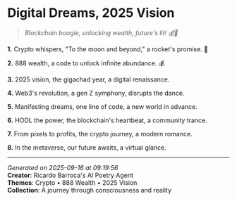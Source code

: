 # Digital Dreams, 2025 Vision

> *Blockchain boogie, unlocking wealth, future's lit! 💰🚀*

**1.** Crypto whispers, "To the moon and beyond," a rocket's promise. 🚀


**2.** 888 wealth, a code to unlock infinite abundance. 💰


**3.** 2025 vision, the gigachad year, a digital renaissance.


**4.** Web3's revolution, a gen Z symphony, disrupts the dance.


**5.** Manifesting dreams, one line of code, a new world in advance.


**6.** HODL the power, the blockchain's heartbeat, a community trance.


**7.** From pixels to profits, the crypto journey, a modern romance.


**8.** In the metaverse, our future awaits, a virtual glance.



---

*Generated on 2025-09-16 at 09:19:56*  
**Creator**: Ricardo Barroca's AI Poetry Agent  
**Themes**: Crypto • 888 Wealth • 2025 Vision  
**Collection**: A journey through consciousness and reality